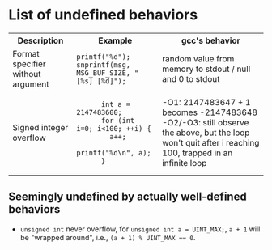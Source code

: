 # List of undefined behaviors

 <table>
  <tr>
    <th>Description</th>
    <th>Example</th>
    <th>gcc's behavior</th>
  </tr>
  <tr>
    <td>Format specifier without argument</td>
    <td>
    <code>printf("%d");</code>
    <code>snprintf(msg, MSG_BUF_SIZE, "[%s] [%d]");</code>
    </td>
    <td>random value from memory to stdout / null and 0 to stdout</td>
  </tr>
  <tr>
    <td>Signed integer overflow</td>
    <td>
    <code>
      int a = 2147483600;
      for (int i=0; i<100; ++i) {
        a++;
        printf("%d\n", a);
      }
    </code>
    </td>
    <td>
    -O1: 2147483647 + 1 becomes -2147483648<br />
    -O2/-O3: still observe the above, but the loop won't quit after i reaching 100, trapped in an infinite loop
    </td>
  </tr>
</table>

## Seemingly undefined by actually well-defined behaviors

* `unsigned int` never overflow, for `unsigned int a = UINT_MAX;`, `a + 1` will be "wrapped around", i.e.,
`(a + 1) % UINT_MAX == 0`.